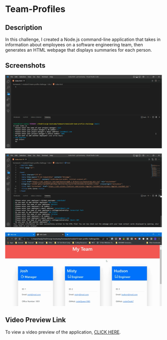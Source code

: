 # Team-Profiles

## Description

In this challenge, I created a Node.js command-line application that takes in information about employees on a software engineering team, then generates an HTML webpage that displays summaries for each person.

## Screenshots

![Screenshot of the application](./images/Team%20Profile%20Screenshot1.png)

![Screenshot of the application](./images/Team%20Profile%20Screenshot2.png)

![Screenshot of the application](./images/Team%20Profile%20Screenshot3.png)

## Video Preview Link

To view a video preview of the application, [CLICK HERE](https://drive.google.com/file/d/1ID2bKGcP7vhtvSXJJkgwC-Ow7VHVfi1v/view).
